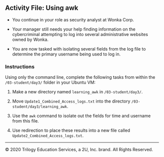 ## Activity File: Using awk   
  
- You continue in your role as security analyst at Wonka Corp.

- Your manager still needs your help finding information on the cybercriminal attempting to log into several administrative websites owned by Wonka.

- You are now tasked with isolating several fields from the log file to determine the primary username being used to log in.

### Instructions

Using only the command line, complete the following tasks from within the `/03-student/day3/` folder in your Ubuntu VM:
  
  1. Make a new directory named `learning_awk` in `/03-student/day3/`.
  
  2. Move `Update1_Combined_Access_logs.txt` into the directory `/03-student/day3/learning_awk`.

  3. Use the `awk` command to isolate out the fields for time and username from this file.

  4. Use redirection to place these results into a new file called `Update2_Combined_Access_logs.txt`. 

---
© 2020 Trilogy Education Services, a 2U, Inc. brand. All Rights Reserved.
